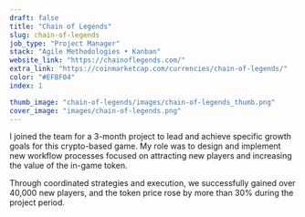 ```yaml
---
draft: false
title: "Chain of Legends"
slug: chain-of-legends
job_type: "Project Manager"
stack: "Agile Methodologies • Kanban"
website_link: "https://chainoflegends.com/"
extra_link: "https://coinmarketcap.com/currencies/chain-of-legends/"
color: "#EFBF04"
index: 1

thumb_image: "chain-of-legends/images/chain-of-legends_thumb.png"
cover_image: "images/chain-of-legends.png"
---
```


I joined the team for a 3-month project to lead and achieve specific growth goals for this crypto-based game. My role was to design and implement new workflow processes focused on attracting new players and increasing the value of the in-game token. 

Through coordinated strategies and execution, we successfully gained over 40,000 new players, and the token price rose by more than 30% during the project period.
